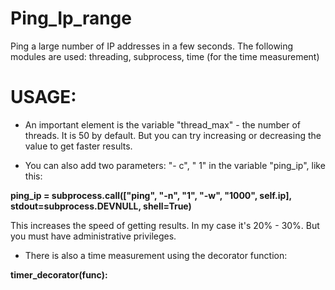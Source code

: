 # Ping_Ip_range

Ping a large number of IP addresses in a few seconds.
The following modules are used: threading, subprocess, time (for the time measurement)


# USAGE:

- An important element is the variable "thread_max" - the number of threads.
It is 50 by default. But you can try increasing or decreasing the value to get faster results.

- You can also add two parameters: "- c", " 1" in the variable "ping_ip", like this:

<b>ping_ip = subprocess.call(["ping", "-n", "1", "-w", "1000", self.ip], stdout=subprocess.DEVNULL, shell=True)</b><br>

This increases the speed of getting results. In my case it's 20% - 30%. But you must have administrative privileges.

- There is also a time measurement using the decorator function:

<b>timer_decorator(func):</b><br>
    
